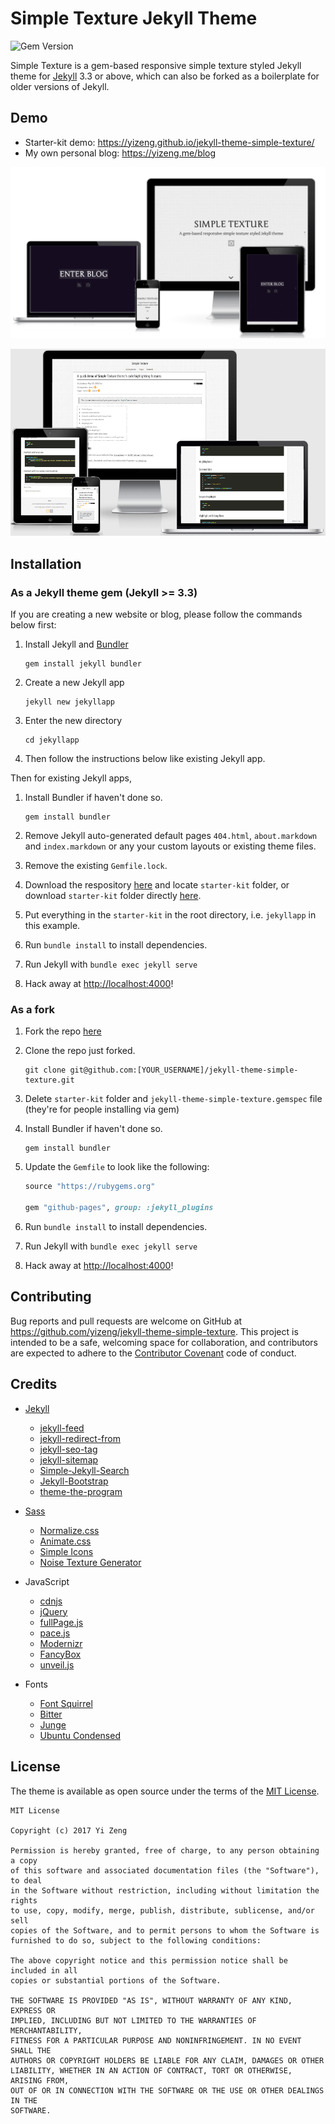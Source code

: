 # Simple Texture Jekyll Theme

![Gem Version](https://img.shields.io/gem/v/jekyll-theme-simple-texture.svg)

Simple Texture is a gem-based responsive simple texture styled Jekyll theme for [Jekyll][Jekyll] 3.3 or above,
which can also be forked as a boilerplate for older versions of Jekyll.

## Demo

- Starter-kit demo:
<https://yizeng.github.io/jekyll-theme-simple-texture/>
- My own personal blog: <https://yizeng.me/blog>

![Screenshot - Home](assets/images/screenshots/homepage.png)

![Screenshot - Blog](assets/images/screenshots/post.png)

## Installation

### As a Jekyll theme gem (Jekyll >= 3.3)

If you are creating a new website or blog,
please follow the commands below first:

1. Install Jekyll and [Bundler][Bundler]

       gem install jekyll bundler

2. Create a new Jekyll app

       jekyll new jekyllapp

3. Enter the new directory

       cd jekyllapp

4. Then follow the instructions below like existing Jekyll app.

Then for existing Jekyll apps,

1. Install Bundler if haven't done so.

       gem install bundler

1. Remove Jekyll auto-generated default pages `404.html`, `about.markdown` and `index.markdown` or any your custom layouts or existing theme files.

1. Remove the existing `Gemfile.lock`.

1. Download the respository [here](https://github.com/yizeng/jekyll-theme-simple-texture/archive/master.zip)
and locate `starter-kit` folder,
or download `starter-kit` folder directly [here](https://minhaskamal.github.io/DownGit/#/home?url=https://github.com/yizeng/jekyll-theme-simple-texture/tree/master/starter-kit).

1. Put everything in the `starter-kit` in the root directory,
i.e. `jekyllapp` in this example.

1. Run `bundle install` to install dependencies.

1. Run Jekyll with `bundle exec jekyll serve`

1. Hack away at <http://localhost:4000>!

### As a fork

1. Fork the repo [here](https://github.com/yizeng/jekyll-theme-simple-texture#fork-destination-box)

2. Clone the repo just forked.

       git clone git@github.com:[YOUR_USERNAME]/jekyll-theme-simple-texture.git

3. Delete `starter-kit` folder and `jekyll-theme-simple-texture.gemspec` file (they're for people installing via gem)

4. Install Bundler if haven't done so.

       gem install bundler

5. Update the `Gemfile` to look like the following:

   ```ruby
   source "https://rubygems.org"

   gem "github-pages", group: :jekyll_plugins
   ```

6. Run `bundle install` to install dependencies.

7. Run Jekyll with `bundle exec jekyll serve`

8. Hack away at <http://localhost:4000>!

## Contributing

Bug reports and pull requests are welcome on GitHub at <https://github.com/yizeng/jekyll-theme-simple-texture>. This project is intended to be a safe, welcoming space for collaboration, and contributors are expected to adhere to the [Contributor Covenant](http://contributor-covenant.org) code of conduct.

## Credits

- [Jekyll][Jekyll]
  + [jekyll-feed](https://github.com/jekyll/jekyll-feed)
  + [jekyll-redirect-from](https://github.com/jekyll/jekyll-redirect-from)
  + [jekyll-seo-tag](https://github.com/jekyll/jekyll-seo-tag)
  + [jekyll-sitemap](https://github.com/jekyll/jekyll-sitemap)
  + [Simple-Jekyll-Search](https://github.com/christian-fei/Simple-Jekyll-Search)
  + [Jekyll-Bootstrap](http://jekyllbootstrap.com/)
  + [theme-the-program](https://github.com/jekyllbootstrap/theme-the-program)

- [Sass](http://sass-lang.com/)
  + [Normalize.css](https://necolas.github.io/normalize.css/)
  + [Animate.css](https://daneden.github.io/animate.css/)
  + [Simple Icons](https://simpleicons.org/)
  + [Noise Texture Generator](http://www.noisetexturegenerator.com/)
- JavaScript
  + [cdnjs](https://cdnjs.com/)
  + [jQuery](https://jquery.com/)
  + [fullPage.js](https://alvarotrigo.com/fullPage/)
  + [pace.js](http://github.hubspot.com/pace/docs/welcome/)
  + [Modernizr](https://modernizr.com/)
  + [FancyBox](http://fancybox.net/)
  + [unveil.js](http://luis-almeida.github.io/unveil/)
- Fonts
  + [Font Squirrel](https://www.fontsquirrel.com/)
  + [Bitter](https://fonts.google.com/specimen/Bitter)
  + [Junge](https://fonts.google.com/specimen/Junge)
  + [Ubuntu Condensed](https://fonts.google.com/specimen/Ubuntu+Condensed)

## License

The theme is available as open source under the terms of the
[MIT License](https://github.com/yizeng/jekyll-theme-simple-texture/blob/master/LICENSE).

    MIT License

    Copyright (c) 2017 Yi Zeng

    Permission is hereby granted, free of charge, to any person obtaining a copy
    of this software and associated documentation files (the "Software"), to deal
    in the Software without restriction, including without limitation the rights
    to use, copy, modify, merge, publish, distribute, sublicense, and/or sell
    copies of the Software, and to permit persons to whom the Software is
    furnished to do so, subject to the following conditions:

    The above copyright notice and this permission notice shall be included in all
    copies or substantial portions of the Software.

    THE SOFTWARE IS PROVIDED "AS IS", WITHOUT WARRANTY OF ANY KIND, EXPRESS OR
    IMPLIED, INCLUDING BUT NOT LIMITED TO THE WARRANTIES OF MERCHANTABILITY,
    FITNESS FOR A PARTICULAR PURPOSE AND NONINFRINGEMENT. IN NO EVENT SHALL THE
    AUTHORS OR COPYRIGHT HOLDERS BE LIABLE FOR ANY CLAIM, DAMAGES OR OTHER
    LIABILITY, WHETHER IN AN ACTION OF CONTRACT, TORT OR OTHERWISE, ARISING FROM,
    OUT OF OR IN CONNECTION WITH THE SOFTWARE OR THE USE OR OTHER DEALINGS IN THE
    SOFTWARE.

[Jekyll]: http://jekyllrb.com/
[Bundler]: https://bundler.io/
